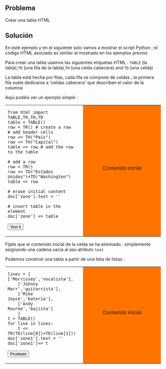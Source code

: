 Problema
--------

Crear una tabla HTML


Solución
--------

En este ejemplo y en el siguiente solo vamos a mostrar el script Python ; el código HTML asociado es similar al mostrado en los ejemplos previos

Para crear una tabla usamos las siguientes etiquetas HTML : `TABLE` (la tabla),`TR` (una fila de la tabla),`TH` (una celda cabecera) and `TD` (una celda)

La tabla está hecha por filas, cada fila se compone de celdas ; la primera fila suele dedicarse a 'celdas cabecera' que describen el valor de la columna

Aquí podéis ver un ejemplo simple :

<table width="100%">
<tr>
<td style="width:50%;">

    from html import TABLE,TR,TH,TD
    table = TABLE()
    row = TR() # create a row
    # add header cells
    row <= TH("País")
    row <= TH("Capital")
    table <= row # add the row to the table
    
    # add a row
    row = TR()
    row <= TD("Estados Unidos")+TD("Washington")
    table <= row
    
    # erase initial content
    doc['zone'].text = ''
    
    # insert table in the element
    doc['zone'] <= table

<button onclick="fill_zone()">Test it</button>
</td>
<td id="zone" style="background-color:#FF7400;text-align:center;">Contenido inicial<p>
</td>
</tr>
</table>

<script type="text/python3">
def fill_zone():
    src = doc.get(selector="pre.marked")[0].text
    exec(src)
</script>

Fíjate que el contenido inicial de la celda se ha eliminado : simplemente asignando una cadena vacía al asu atributo `text`

Podemos construir una tabla a partir de una lista de listas :

<table width="100%">
<tr>
<td style="width:50%;">

    lines = [ ['Morrissey','vocalista'],
        ['Johnny Marr','guitarrista'],
        ['Mike Joyce','batería'],
        ['Andy Rourke','bajista']
        ]
    t = TABLE()
    for line in lines:
        t <= TR(TD(line[0])+TD(line[1]))
    doc['zone1'].text = ''
    doc['zone1']<= t

<button onclick="build_table()">Pruébalo</button>
</td>
<td id="zone1" style="background-color:#FF7400;text-align:center;">Contenido inicial<p>
</td>
</tr>
</table>

<script type="text/python3">
def build_table():
    src = doc.get(selector="pre.marked")[1].text
    exec(src)
</script>

